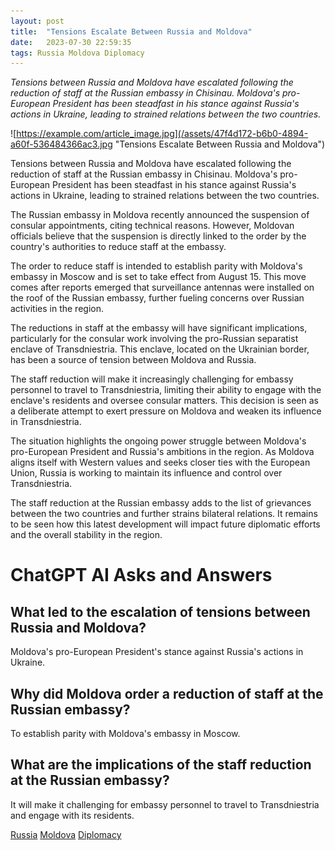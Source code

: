 ```yaml
---
layout: post
title:  "Tensions Escalate Between Russia and Moldova"
date:   2023-07-30 22:59:35 
tags: Russia Moldova Diplomacy
---
```

*Tensions between Russia and Moldova have escalated following the reduction of staff at the Russian embassy in Chisinau. Moldova's pro-European President has been steadfast in his stance against Russia's actions in Ukraine, leading to strained relations between the two countries.*

![https://example.com/article_image.jpg](/assets/47f4d172-b6b0-4894-a60f-536484366ac3.jpg "Tensions Escalate Between Russia and Moldova")

Tensions between Russia and Moldova have escalated following the reduction of staff at the Russian embassy in Chisinau. Moldova's pro-European President has been steadfast in his stance against Russia's actions in Ukraine, leading to strained relations between the two countries.

The Russian embassy in Moldova recently announced the suspension of consular appointments, citing technical reasons. However, Moldovan officials believe that the suspension is directly linked to the order by the country's authorities to reduce staff at the embassy.

The order to reduce staff is intended to establish parity with Moldova's embassy in Moscow and is set to take effect from August 15. This move comes after reports emerged that surveillance antennas were installed on the roof of the Russian embassy, further fueling concerns over Russian activities in the region.

The reductions in staff at the embassy will have significant implications, particularly for the consular work involving the pro-Russian separatist enclave of Transdniestria. This enclave, located on the Ukrainian border, has been a source of tension between Moldova and Russia.

The staff reduction will make it increasingly challenging for embassy personnel to travel to Transdniestria, limiting their ability to engage with the enclave's residents and oversee consular matters. This decision is seen as a deliberate attempt to exert pressure on Moldova and weaken its influence in Transdniestria.

The situation highlights the ongoing power struggle between Moldova's pro-European President and Russia's ambitions in the region. As Moldova aligns itself with Western values and seeks closer ties with the European Union, Russia is working to maintain its influence and control over Transdniestria.

The staff reduction at the Russian embassy adds to the list of grievances between the two countries and further strains bilateral relations. It remains to be seen how this latest development will impact future diplomatic efforts and the overall stability in the region.



# ChatGPT AI Asks and Answers
## What led to the escalation of tensions between Russia and Moldova?
Moldova's pro-European President's stance against Russia's actions in Ukraine.

## Why did Moldova order a reduction of staff at the Russian embassy?
To establish parity with Moldova's embassy in Moscow.

## What are the implications of the staff reduction at the Russian embassy?
It will make it challenging for embassy personnel to travel to Transdniestria and engage with its residents.


[Russia](/tags/Russia) [Moldova](/tags/Moldova) [Diplomacy](/tags/Diplomacy)